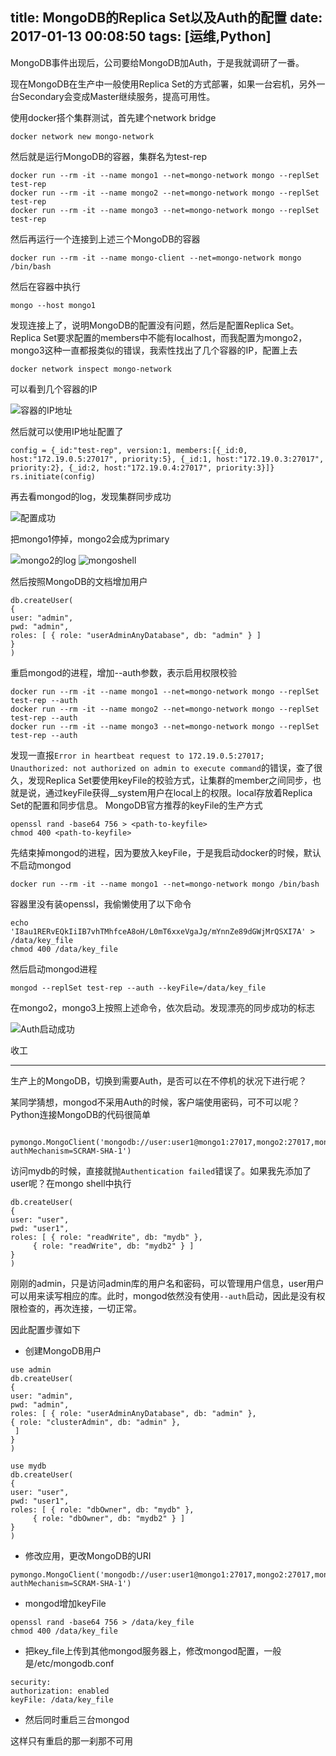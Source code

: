 title: MongoDB的Replica Set以及Auth的配置
date: 2017-01-13 00:08:50
tags: [运维,Python]
---

MongoDB事件出现后，公司要给MongoDB加Auth，于是我就调研了一番。
<!--more-->

现在MongoDB在生产中一般使用Replica Set的方式部署，如果一台宕机，另外一台Secondary会变成Master继续服务，提高可用性。

使用docker搭个集群测试，首先建个network bridge

```
docker network new mongo-network
```

然后就是运行MongoDB的容器，集群名为test-rep

```
docker run --rm -it --name mongo1 --net=mongo-network mongo --replSet test-rep
docker run --rm -it --name mongo2 --net=mongo-network mongo --replSet test-rep
docker run --rm -it --name mongo3 --net=mongo-network mongo --replSet test-rep
```

然后再运行一个连接到上述三个MongoDB的容器

```
docker run --rm -it --name mongo-client --net=mongo-network mongo /bin/bash
```

然后在容器中执行

```
mongo --host mongo1
```

发现连接上了，说明MongoDB的配置没有问题，然后是配置Replica Set。Replica Set要求配置的members中不能有localhost，而我配置为mongo2，mongo3这种一直都报类似的错误，我索性找出了几个容器的IP，配置上去

```
docker network inspect mongo-network
```

可以看到几个容器的IP

![容器的IP地址](http://ali.0x01.site/WX20170113-002639.png)

然后就可以使用IP地址配置了

```
config = {_id:"test-rep", version:1, members:[{_id:0, host:"172.19.0.5:27017", priority:5}, {_id:1, host:"172.19.0.3:27017", priority:2}, {_id:2, host:"172.19.0.4:27017", priority:3}]}
rs.initiate(config)
```

再去看mongod的log，发现集群同步成功

![配置成功](http://ali.0x01.site/WX20170113-013308.png)

把mongo1停掉，mongo2会成为primary

![mongo2的log](http://ali.0x01.site/WechatIMG1551.jpeg)
![mongoshell](http://ali.0x01.site/WechatIMG1562.jpeg)

然后按照MongoDB的文档增加用户

```
db.createUser(
{
user: "admin",
pwd: "admin",
roles: [ { role: "userAdminAnyDatabase", db: "admin" } ]
}
)
```

重启mongod的进程，增加--auth参数，表示启用权限校验

```
docker run --rm -it --name mongo1 --net=mongo-network mongo --replSet test-rep --auth
docker run --rm -it --name mongo2 --net=mongo-network mongo --replSet test-rep --auth
docker run --rm -it --name mongo3 --net=mongo-network mongo --replSet test-rep --auth
```

发现一直报`Error in heartbeat request to 172.19.0.5:27017; Unauthorized: not authorized on admin to execute command`的错误，查了很久，发现Replica Set要使用keyFile的校验方式，让集群的member之间同步，也就是说，通过keyFile获得__system用户在local上的权限。local存放着Replica Set的配置和同步信息。
MongoDB官方推荐的keyFile的生产方式

```
openssl rand -base64 756 > <path-to-keyfile>
chmod 400 <path-to-keyfile>
```

先结束掉mongod的进程，因为要放入keyFile，于是我启动docker的时候，默认不启动mongod

```
docker run --rm -it --name mongo1 --net=mongo-network mongo /bin/bash
```

容器里没有装openssl，我偷懒使用了以下命令

```
echo 'I8au1RERvEQkIiIB7vhTMhfceA8oH/L0mT6xxeVgaJg/mYnnZe89dGWjMrQSXI7A' > /data/key_file
chmod 400 /data/key_file
```

然后启动mongod进程

```
mongod --replSet test-rep --auth --keyFile=/data/key_file
```

在mongo2，mongo3上按照上述命令，依次启动。发现漂亮的同步成功的标志

![Auth启动成功](http://ali.0x01.site/WX20170113-005044.png)

收工

------

生产上的MongoDB，切换到需要Auth，是否可以在不停机的状况下进行呢？

某同学猜想，mongod不采用Auth的时候，客户端使用密码，可不可以呢？Python连接MongoDB的代码很简单

        pymongo.MongoClient('mongodb://user:user1@mongo1:27017,mongo2:27017,mongo3:27017/mydb?authMechanism=SCRAM-SHA-1')

访问mydb的时候，直接就抛`Authentication failed`错误了。如果我先添加了user呢？在mongo shell中执行

```
db.createUser(
{
user: "user",
pwd: "user1",
roles: [ { role: "readWrite", db: "mydb" },
     { role: "readWrite", db: "mydb2" } ]
}
)
```

刚刚的admin，只是访问admin库的用户名和密码，可以管理用户信息，user用户可以用来读写相应的库。此时，mongod依然没有使用`--auth`启动，因此是没有权限检查的，再次连接，一切正常。

因此配置步骤如下

- 创建MongoDB用户

```
use admin
db.createUser(
{
user: "admin",
pwd: "admin",
roles: [ { role: "userAdminAnyDatabase", db: "admin" },
{ role: "clusterAdmin", db: "admin" },
 ]
}
)

use mydb
db.createUser(
{
user: "user",
pwd: "user1",
roles: [ { role: "dbOwner", db: "mydb" },
     { role: "dbOwner", db: "mydb2" } ]
}
)
```

- 修改应用，更改MongoDB的URI

```
pymongo.MongoClient('mongodb://user:user1@mongo1:27017,mongo2:27017,mongo3:27017/mydb?authMechanism=SCRAM-SHA-1')
```

- mongod增加keyFile

```
openssl rand -base64 756 > /data/key_file
chmod 400 /data/key_file
```

- 把key_file上传到其他mongod服务器上，修改mongod配置，一般是/etc/mongodb.conf

```
security:
authorization: enabled
keyFile: /data/key_file
```

- 然后同时重启三台mongod

这样只有重启的那一刹那不可用
